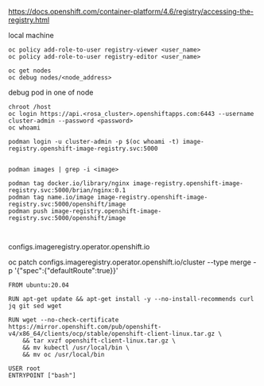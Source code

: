 https://docs.openshift.com/container-platform/4.6/registry/accessing-the-registry.html


local machine
```
oc policy add-role-to-user registry-viewer <user_name>
oc policy add-role-to-user registry-editor <user_name>

oc get nodes
oc debug nodes/<node_address>
```


debug pod in one of node
```
chroot /host
oc login https://api.<rosa_cluster>.openshiftapps.com:6443 --username cluster-admin --password <password>
oc whoami

podman login -u cluster-admin -p $(oc whoami -t) image-registry.openshift-image-registry.svc:5000


podman images | grep -i <image>

podman tag docker.io/library/nginx image-registry.openshift-image-registry.svc:5000/brian/nginx:0.1
podman tag name.io/image image-registry.openshift-image-registry.svc:5000/openshift/image
podman push image-registry.openshift-image-registry.svc:5000/openshift/image



```




configs.imageregistry.operator.openshift.io

oc patch configs.imageregistry.operator.openshift.io/cluster --type merge -p '{"spec":{"defaultRoute":true}}'


```
FROM ubuntu:20.04

RUN apt-get update && apt-get install -y --no-install-recommends curl jq git sed wget

RUN wget --no-check-certificate https://mirror.openshift.com/pub/openshift-v4/x86_64/clients/ocp/stable/openshift-client-linux.tar.gz \
    && tar xvzf openshift-client-linux.tar.gz \
    && mv kubectl /usr/local/bin \
    && mv oc /usr/local/bin

USER root
ENTRYPOINT ["bash"]
```
